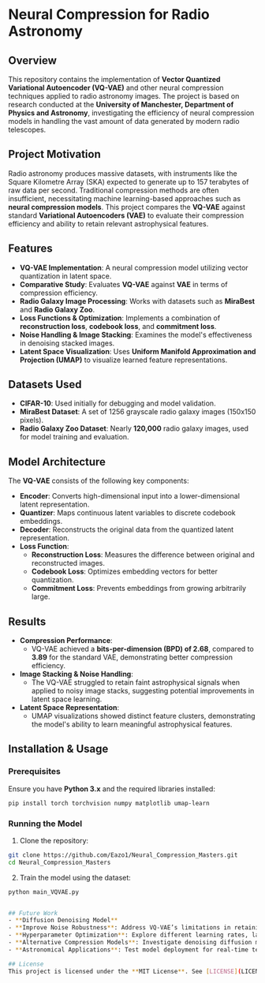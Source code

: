 # Neural Compression for Radio Astronomy

## Overview
This repository contains the implementation of **Vector Quantized Variational Autoencoder (VQ-VAE)** and other neural compression techniques applied to radio astronomy images. The project is based on research conducted at the **University of Manchester, Department of Physics and Astronomy**, investigating the efficiency of neural compression models in handling the vast amount of data generated by modern radio telescopes.

## Project Motivation
Radio astronomy produces massive datasets, with instruments like the Square Kilometre Array (SKA) expected to generate up to 157 terabytes of raw data per second. Traditional compression methods are often insufficient, necessitating machine learning-based approaches such as **neural compression models**. This project compares the **VQ-VAE** against standard **Variational Autoencoders (VAE)** to evaluate their compression efficiency and ability to retain relevant astrophysical features.

## Features
- **VQ-VAE Implementation**: A neural compression model utilizing vector quantization in latent space.
- **Comparative Study**: Evaluates **VQ-VAE** against **VAE** in terms of compression efficiency.
- **Radio Galaxy Image Processing**: Works with datasets such as **MiraBest** and **Radio Galaxy Zoo**.
- **Loss Functions & Optimization**: Implements a combination of **reconstruction loss**, **codebook loss**, and **commitment loss**.
- **Noise Handling & Image Stacking**: Examines the model's effectiveness in denoising stacked images.
- **Latent Space Visualization**: Uses **Uniform Manifold Approximation and Projection (UMAP)** to visualize learned feature representations.

## Datasets Used
- **CIFAR-10**: Used initially for debugging and model validation.
- **MiraBest Dataset**: A set of 1256 grayscale radio galaxy images (150x150 pixels).
- **Radio Galaxy Zoo Dataset**: Nearly **120,000** radio galaxy images, used for model training and evaluation.

## Model Architecture
The **VQ-VAE** consists of the following key components:
- **Encoder**: Converts high-dimensional input into a lower-dimensional latent representation.
- **Quantizer**: Maps continuous latent variables to discrete codebook embeddings.
- **Decoder**: Reconstructs the original data from the quantized latent representation.
- **Loss Function**:
  - **Reconstruction Loss**: Measures the difference between original and reconstructed images.
  - **Codebook Loss**: Optimizes embedding vectors for better quantization.
  - **Commitment Loss**: Prevents embeddings from growing arbitrarily large.

## Results
- **Compression Performance**:
  - VQ-VAE achieved a **bits-per-dimension (BPD) of 2.68**, compared to **3.89** for the standard VAE, demonstrating better compression efficiency.
- **Image Stacking & Noise Handling**:
  - The VQ-VAE struggled to retain faint astrophysical signals when applied to noisy image stacks, suggesting potential improvements in latent space learning.
- **Latent Space Representation**:
  - UMAP visualizations showed distinct feature clusters, demonstrating the model's ability to learn meaningful astrophysical features.

## Installation & Usage
### Prerequisites
Ensure you have **Python 3.x** and the required libraries installed:
```bash
pip install torch torchvision numpy matplotlib umap-learn
```

### Running the Model
1. Clone the repository:
```bash
git clone https://github.com/Eazo1/Neural_Compression_Masters.git
cd Neural_Compression_Masters
```
2. Train the model using the dataset:
```bash
python main_VQVAE.py


## Future Work
- **Diffusion Denoising Model**
- **Improve Noise Robustness**: Address VQ-VAE’s limitations in retaining low-signal information.
- **Hyperparameter Optimization**: Explore different learning rates, latent space sizes, and architectures.
- **Alternative Compression Models**: Investigate denoising diffusion models for enhanced feature retention.
- **Astronomical Applications**: Test model deployment for real-time telescope data processing.

## License
This project is licensed under the **MIT License**. See [LICENSE](LICENSE) for more details.

